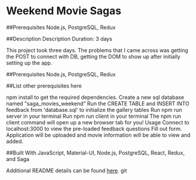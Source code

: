# Weekend Movie Sagas



##Prerequisites
Node.js, PostgreSQL, Redux

##Description Description Duration: 3 days

This project took three days. The problems that I came across was getting the POST to connect with DB, getting the DOM to show up after initially setting up the app.

##Prerequisites Node.js, PostgreSQL, Redux

##List other prerequisites here

npm install to get the required dependencies. Create a new sql database named "saga_movies_weekend" Run the CREATE TABLE and INSERT INTO feedback from 'database.sql' to initialize the gallery tables Run npm run server in your terminal Run npm run client in your terminal The npm run client command will open up a new browser tab for you! Usage Connect to localhost:3000 to view the pre-loaded feedback questions Fill out form. Application will be uploaded and movie information will be able to view and added.

##Built With JavaScript, Material-UI, Node.js, PostgreSQL, React, Redux, and Saga

Additional README details can be found [here](https://github.com/PrimeAcademy/readme-template/blob/master/README.md).
git 
